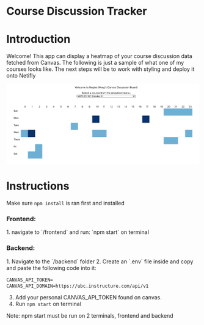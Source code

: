 # Course Discussion Tracker

<h1>Introduction</h1>
Welcome! This app can display a heatmap of your course discussion data fetched from Canvas. The following is just a sample of what one of my courses looks like. The next steps will be to work with styling and deploy it onto Netifly</br>

![Image of Heatmap](https://github.com/reginawongg/course-activity-tracker/blob/master/demo.png)

<h1>Instructions</h1>

Make sure `npm install` is ran first and installed

<h3>Frontend:</h3>
1. navigate to `/frontend` and run: `npm start` on terminal </br>

<h3>Backend:</h3> 
1. Navigate to the `/backend` folder
2. Create an `.env` file inside and copy and paste the following code into it: 

```
CANVAS_API_TOKEN=
CANVAS_API_DOMAIN=https://ubc.instructure.com/api/v1
```

3. Add your personal CANVAS_API_TOKEN found on canvas.
2. Run `npm start` on terminal </br>

Note: npm start must be run on 2 terminals, frontend and backend

